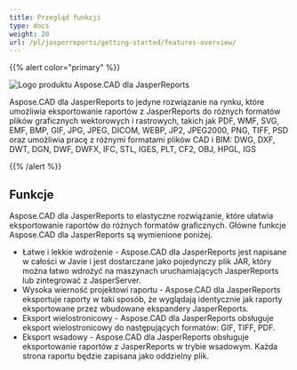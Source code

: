 ```yaml
---
title: Przegląd funkcji
type: docs
weight: 20
url: /pl/jasperreports/getting-started/features-overview/
---
```


{{% alert color="primary" %}}

![Logo produktu Aspose.CAD dla JasperReports](/cad/_assets/home_3.png)

Aspose.CAD dla JasperReports to jedyne rozwiązanie na rynku, które umożliwia eksportowanie raportów z JasperReports do różnych formatów plików graficznych wektorowych i rastrowych, takich jak PDF, WMF, SVG, EMF, BMP, GIF, JPG, JPEG, DICOM, WEBP, JP2, JPEG2000, PNG, TIFF, PSD oraz umożliwia pracę z różnymi formatami plików CAD i BIM: DWG, DXF, DWT, DGN, DWF, DWFX, IFC, STL, IGES, PLT, CF2, OBJ, HPGL, IGS

{{% /alert %}}

## Funkcje

Aspose.CAD dla JasperReports to elastyczne rozwiązanie, które ułatwia eksportowanie raportów do różnych formatów graficznych. Główne funkcje Aspose.CAD dla JasperReports są wymienione poniżej.

- Łatwe i lekkie wdrożenie - Aspose.CAD dla JasperReports jest napisane w całości w Javie i jest dostarczane jako pojedynczy plik JAR, który można łatwo wdrożyć na maszynach uruchamiających JasperReports lub zintegrować z JasperServer.
- Wysoka wierność projektowi raportu - Aspose.CAD dla JasperReports eksportuje raporty w taki sposób, że wyglądają identycznie jak raporty eksportowane przez wbudowane ekspandery JasperReports.
- Eksport wielostronicowy - Aspose.CAD dla JasperReports obsługuje eksport wielostronicowy do następujących formatów: GIF, TIFF, PDF.
- Eksport wsadowy - Aspose.CAD dla JasperReports obsługuje eksportowanie raportów z JasperReports w trybie wsadowym. Każda strona raportu będzie zapisana jako oddzielny plik.
